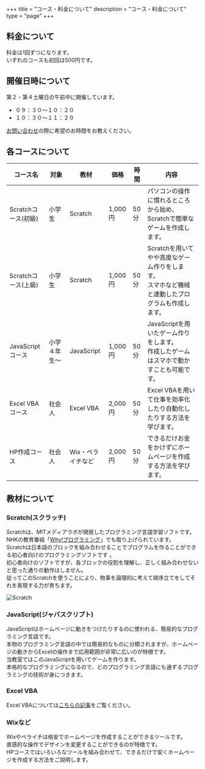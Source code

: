 +++
title = "コース・料金について"
description = "コース・料金について"
type = "page"
+++

## 料金について

料金は1回ずつになります。  
いずれのコースも初回は500円です。  

## 開催日時について

第２・第４土曜日の午前中に開催しています。  

* ０９：３０〜１０：２０  
* １０：３０〜１１：２０  

[お問い合わせ](/#contact)の際に希望のお時間をお教えください。  

## 各コースについて
|コース名   |対象   |教材  |価格 |時間 |内容 |
| ---- | ---- | ---- | ---- | ---- |---- |
|Scratchコース(初級)|小学生|Scratch|1,000円|50分|パソコンの操作に慣れるところから始め、<br>Scratchで簡単なゲームを作成します。|
|Scratchコース(上級)|小学生|Scratch|1,000円|50分|Scratchを用いてやや高度なゲーム作りをします。<br>スマホなど機械と連動したプログラムも作成します。|
|JavaScriptコース|小学４年生〜|JavaScript|1,000円|50分|JavaScriptを用いたゲーム作りをします。<br>作成したゲームはスマホで動かすことも可能です。|
|Excel VBAコース|社会人|Excel VBA|2,000円|50分|Excel VBAを用いて仕事を効率化したり自動化したりする方法を学びます。|
|HP作成コース|社会人|Wix・ペライチなど|2,000円|50分|できるだけお金をかけずにホームページを作成する方法を学びます。|


## 教材について

### Scratch(スクラッチ)

Scratchは、MITメディアラボが開発したプログラミング言語学習ソフトです。  
NHKの教育番組「[Why!プログラミング](http://www.nhk.or.jp/sougou/programming/)」でも取り上げられています。  
Scratchは日本語のブロックを組み合わせることでプログラムを作ることができる初心者向けのプログラミングソフトです 。  
初心者向けのソフトですが、各ブロックの役割を理解し、正しく組み合わせないと思った通りの動作はしません。  
従ってこのScratchを使うことにより、物事を論理的に考えて順序立てをしてそれを表現する力が育ちます。  

 ![Scratch](/img/about/scratch.png)  

### JavaScript(ジャバスクリプト)

JavaScriptはホームページに動きをつけたりするのに使われる、簡易的なプログラミング言語です。  
本物のプログラミング言語の中では簡易的なものに分類されますが、ホームページの動きからExcelの操作まで応用範囲が非常に広いのが特徴です。  
当教室ではこのJavaScriptを用いてゲームを作ります。  
本格的なプログラミングになるので、どのプログラミング言語にも通ずるプログラミングの技術が身につきます。　　

### Excel VBA

Excel VBAについては[こちらの記事](/post/20190310_1/)をご覧ください。

### Wixなど

Wixやペライチは格安でホームページを作成することができるツールです。  
直感的な操作でデザインを変更することができるのが特徴です。  
HPコースではいろいろなツールを組み合わせて、できるだけで安くホームページを作成する方法をご説明します。  
